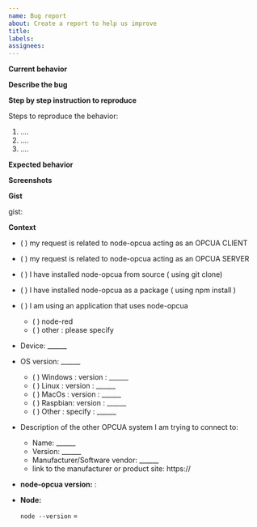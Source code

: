 ```yaml
---
name: Bug report
about: Create a report to help us improve
title: 
labels:
assignees:
---
```


<!--
IF YOU DON'T FILL OUT THE FOLLOWING INFORMATION, WE MIGHT CLOSE YOUR ISSUE WITHOUT INVESTIGATING

Note: Github issues are intended to be handled by the community. You may want to consider professional support provided by the author and sterfive.com instead (see below)

!! Please do not submit support requests here. !!


Support requests are handled exclusively through the NodeOPCUA Membership program on a dedicated forum.

Please subscribe to the **[NODE-OPCUA membership program](https://support.sterfive.com)**
     
                           https://support.sterfive.com
                 
Professional support ensures the following:

- 🚀 Fast reply and resolution
- 🔐 confidentiality & privacy
- 🔍 dedicated investigation for your issue
- 🐛 prompt resolution of bugs or issues
- 📖 free access to the most up to date and online version of [node-opcua by example](https://leanpub.com/node-opcuabyexample-edition2022)


You may also [contact Sterfive](https://www.sterfive.com) for dedicated professional support: mailto:contact@sterfive.com


**Consider backing or sponsoring the node-opcua initiative** 

Node-opcua is an initiative of sterfive.com.
Sterfive is an independent company and not affiliated with any industrial or software vendors.
Sterfive is a corporate member of the OPC Foundation.
Sterfive needs the support of the node-opcua users to maintain a high quality level and always up-to-date technology. 

Once you have evaluated node-opcua and prove it useful to your company, please consider backing us and sponsoring us.

                 https://github.com/sponsors/node-opcua 
             or 
                 https://opencollective.com/node-opcua 
             or
                 contact us directly   mailto:contact@sterfive.com
                 
Grants ensure the following:

🔨 Long term maintenance of the project
⚙️ maintain the website and continuous integration platform
🛣  Progress on the road-map
🐛 Quick responses to bug reports
🚀 New features & enhancements
⚖️ representing the node-opcua user community at the OPC Foundation


**for community support**
    - use [gitter](https://gitter.im/node-opcua/node-opcua)
    - use [stackoverflow](https://stackoverflow.com/questions/tagged/node-opcua)
    - access the "NodeOPCUA by example" book at https://leanpub.com/node-opcuabyexample-edition2022

-->

**Current behavior**

<!-- 
Describe how the bug manifests. 
-->

**Describe the bug**


<!-- 
A clear and concise description of what the bug is.
-->

**Step by step instruction to reproduce**

Steps to reproduce the behavior:

1. ....
2. ....
3. ....


**Expected behavior**

<!--
    A clear and concise description of what you expected to happen.
-->

**Screenshots**

<!-- 
   If applicable, add screenshots to help explain your problem.
-->

**Gist**

<!--
   Whenever possible, provide a self-contain script file that reproduces the issue. 
   You can create a gist here: https://gist.github.com/ and share the link
--> 
gist:

<!--
   Please, provide a full script or program that can help reproduce the issue.
-->

**Context**

- ( ) my request is related to node-opcua acting as an OPCUA CLIENT
- ( ) my request is related to node-opcua acting as an OPCUA SERVER

- ( ) I have installed node-opcua from source ( using git clone)
- ( ) I have installed node-opcua as a package ( using npm install )
- ( ) I am using an application that uses node-opcua

    - ( ) node-red
    - ( ) other : please specify

- Device: ______
- OS version: ______

    - ( ) Windows : version : ______
    - ( ) Linux : version : ______
    - ( ) MacOs : version : ______
    - ( ) Raspbian: version : ______
    - ( ) Other : specify : ______

- Description of the other OPCUA system I am trying to connect to:

    - Name: ______
    - Version: ______
    - Manufacturer/Software vendor: ______
    - link to the manufacturer or product site: https://

- **node-opcua version:** :

  <!-- provide the semver version numero of node-opcua -->
  <!-- Check which is the hash of the last commit from node-opcua that you have locally -->

- **Node:**

  `node --version` =

  
